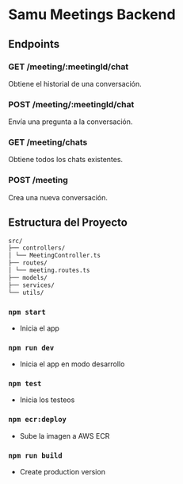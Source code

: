 # Samu Meetings Backend

## Endpoints

### GET /meeting/:meetingId/chat
Obtiene el historial de una conversación.

### POST /meeting/:meetingId/chat
Envía una pregunta a la conversación.

### GET /meeting/chats
Obtiene todos los chats existentes.

### POST /meeting
Crea una nueva conversación.

## Estructura del Proyecto

```bash
src/
├── controllers/
│ └── MeetingController.ts
├── routes/
│ └── meeting.routes.ts
├── models/
├── services/
└── utils/
```


### `npm start`
- Inicia el app 

### `npm run dev`
- Inicia el app en modo desarrollo

### `npm test`
- Inicia los testeos

### `npm ecr:deploy`
- Sube la imagen a AWS ECR

### `npm run build`
- Create production version
